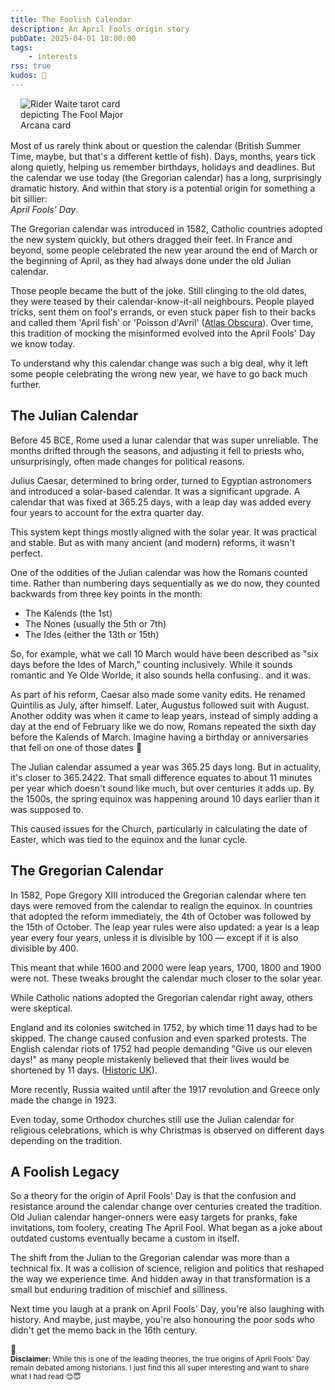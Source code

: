 ```yaml
---
title: The Foolish Calendar
description: An April Fools origin story 
pubDate: 2025-04-01 18:00:00
tags:
    - interests
rss: true
kudos: 📆
---
```


<figure class="card fl-r" style="width: 40%; margin-left: 1rem; margin-bottom: 1rem;">
    <div class="card__image">
        <img src="/images/blog/2025/april/april-fools-day.jpg" alt="Rider Waite tarot card depicting The Fool Major Arcana card"> 
    </div>
</figure>

Most of us rarely think about or question the calendar (British Summer Time, maybe, but that's a different kettle of fish). Days, months, years tick along quietly, helping us remember birthdays, holidays and deadlines. But the calendar we use today (the Gregorian calendar) has a long, surprisingly dramatic history. And within that story is a potential origin for something a bit sillier: <br>_April Fools' Day_.

The Gregorian calendar was introduced in 1582, Catholic countries adopted the new system quickly, but others dragged their feet. In France and beyond, some people celebrated the new year around the end of March or the beginning of April, as they had always done under the old Julian calendar.

Those people became the butt of the joke. Still clinging to the old dates, they were teased by their calendar-know-it-all neighbours. People played tricks, sent them on fool's errands, or even stuck paper fish to their backs and called them 'April fish' or 'Poisson d'Avril' ([Atlas Obscura](https://www.atlasobscura.com/articles/april-fools-france)). Over time, this tradition of mocking the misinformed evolved into the April Fools' Day we know today.

To understand why this calendar change was such a big deal, why it left some people celebrating the wrong new year, we have to go back much further.

## The Julian Calendar

Before 45 BCE, Rome used a lunar calendar that was super unreliable. The months drifted through the seasons, and adjusting it fell to priests who, unsurprisingly, often made changes for political reasons.

Julius Caesar, determined to bring order, turned to Egyptian astronomers and introduced a solar-based calendar. It was a significant upgrade. A calendar that was fixed at 365.25 days, with a leap day was added every four years to account for the extra quarter day.

This system kept things mostly aligned with the solar year. It was practical and stable. But as with many ancient (and modern) reforms, it wasn't perfect.

One of the oddities of the Julian calendar was how the Romans counted time. Rather than numbering days sequentially as we do now, they counted backwards from three key points in the month:
- The Kalends (the 1st)
- The Nones (usually the 5th or 7th)
- The Ides (either the 13th or 15th)

So, for example, what we call 10 March would have been described as "six days before the Ides of March," counting inclusively. While it sounds romantic and Ye Olde Worlde, it also sounds hella confusing.. and it was.

As part of his reform, Caesar also made some vanity edits. He renamed Quintilis as July, after himself. Later, Augustus followed suit with August. 
Another oddity was when it came to leap years, instead of simply adding a day at the end of February like we do now, Romans repeated the sixth day before the Kalends of March. Imagine having a birthday or anniversaries that fell on one of those dates 🥴

The Julian calendar assumed a year was 365.25 days long. But in actuality, it's closer to 365.2422. That small difference equates to about 11 minutes per year which doesn't sound like much, but over centuries it adds up. By the 1500s, the spring equinox was happening around 10 days earlier than it was supposed to.

This caused issues for the Church, particularly in calculating the date of Easter, which was tied to the equinox and the lunar cycle.

## The Gregorian Calendar

In 1582, Pope Gregory XIII introduced the Gregorian calendar where ten days were removed from the calendar to realign the equinox. In countries that adopted the reform immediately, the 4th of October was followed by the 15th of October.
The leap year rules were also updated: a year is a leap year every four years, unless it is divisible by 100 — except if it is also divisible by 400.

This meant that while 1600 and 2000 were leap years, 1700, 1800 and 1900 were not. These tweaks brought the calendar much closer to the solar year.

While Catholic nations adopted the Gregorian calendar right away, others were skeptical.

England and its colonies switched in 1752, by which time 11 days had to be skipped. The change caused confusion and even sparked protests. The English calendar riots of 1752 had people demanding "Give us our eleven days!" as many people mistakenly believed that their lives would be shortened by 11 days. ([Historic UK](https://www.historic-uk.com/HistoryUK/HistoryofBritain/Give-us-our-eleven-days/)).

More recently, Russia waited until after the 1917 revolution and Greece only made the change in 1923.

Even today, some Orthodox churches still use the Julian calendar for religious celebrations, which is why Christmas is observed on different days depending on the tradition.

## A Foolish Legacy

So a theory for the origin of April Fools' Day is that the confusion and resistance around the calendar change over centuries created the tradition. Old Julian calendar hanger-onners were easy targets for pranks, fake invitations, tom foolery, creating The April Fool. What began as a joke about outdated customs eventually became a custom in itself.

The shift from the Julian to the Gregorian calendar was more than a technical fix. It was a collision of science, religion and politics that reshaped the way we experience time. And hidden away in that transformation is a small but enduring tradition of mischief and silliness.

Next time you laugh at a prank on April Fools' Day, you're also laughing with history. And maybe, just maybe, you're also honouring the poor sods who didn't get the memo back in the 16th century.


<aside class="callout">
  <div class="callout-image">
    🤔
  </div>
  <div class="callout-content">
    <small><strong>Disclaimer:</strong> While this is one of the leading theories, the true origins of April Fools' Day remain debated among historians. I just find this all super interesting and want to share what I had read 😊😇</small>
  </div>
</aside>